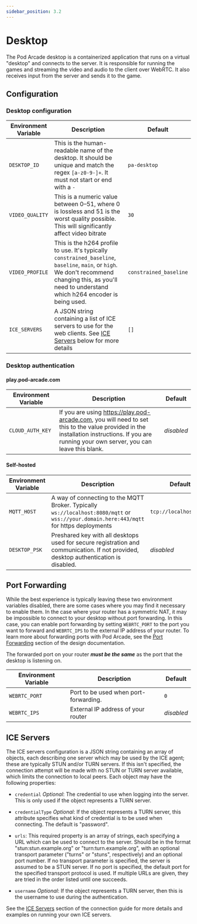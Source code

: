 ```yaml
---
sidebar_position: 3.2
---
```


# Desktop

The Pod Arcade desktop is a containerized application that runs on a virtual "desktop" and connects to the server. It is responsible for running the games and streaming the video and audio to the client over WebRTC. It also receives input from the server and sends it to the game.

## Configuration

### Desktop configuration

| Environment Variable | Description                                                                                                                                                                                             | Default                |
| -------------------- | ------------------------------------------------------------------------------------------------------------------------------------------------------------------------------------------------------- | ---------------------- |
| `DESKTOP_ID`         | This is the human-readable name of the desktop. It should be unique and match the regex `[a-z0-9-]+`. It must not start or end with a `-`                                                               | `pa-desktop`           |
| `VIDEO_QUALITY`      | This is a numeric value between 0–51, where 0 is lossless and 51 is the worst quality possible. This will significantly affect video bitrate                                                            | `30`                   |
| `VIDEO_PROFILE`      | This is the h264 profile to use. It's typically `constrained_baseline`, `baseline`, `main`, or `high`. We don't recommend changing this, as you'll need to understand which h264 encoder is being used. | `constrained_baseline` |
| `ICE_SERVERS`        | A JSON string containing a list of ICE servers to use for the web clients. See [ICE Servers](#ice-servers) below for more details                                                                       | `[]`                   |

### Desktop authentication

#### play.pod-arcade.com
| Environment Variable | Description                                                                                                                                                                                   | Default    |
| -------------------- | --------------------------------------------------------------------------------------------------------------------------------------------------------------------------------------------- | ---------- |
| `CLOUD_AUTH_KEY`     | If you are using https://play.pod-arcade.com, you will need to set this to the value provided in the installation instructions. If you are running your own server, you can leave this blank. | _disabled_ |            |

#### Self-hosted
| Environment Variable | Description                                                                                                                             | Default                |
| -------------------- | --------------------------------------------------------------------------------------------------------------------------------------- | ---------------------- |
| `MQTT_HOST`          | A way of connecting to the MQTT Broker. Typically `ws://localhost:8080/mqtt` or `wss://your.domain.here:443/mqtt` for https deployments | `tcp://localhost:1883` |
| `DESKTOP_PSK`        | Preshared key with all desktops used for secure registration and communication. If not provided, desktop authentication is disabled.    | _disabled_             |

## Port Forwarding

While the best experience is typically leaving these two environment variables disabled, there are some cases where you may find it necessary to enable them. In the case where your router has a symmetric NAT, it may be impossible to connect to your desktop without port forwarding. In this case, you can enable port forwarding by setting `WEBRTC_PORT` to the port you want to forward and `WEBRTC_IPS` to the external IP address of your router. To learn more about forwarding ports with Pod Arcade, see the [Port Forwarding](../../design/peer-to-peer/#port-forwarding) section of the design documentation.

The forwarded port on your router ***must be the same*** as the port that the desktop is listening on.

| Environment Variable | Description                           | Default    |
| -------------------- | ------------------------------------- | ---------- |
| `WEBRTC_PORT`        | Port to be used when port-forwarding. | `0`        |
| `WEBRTC_IPS`         | External IP address of your router    | _disabled_ |

## ICE Servers

The ICE servers configuration is a JSON string containing an array of objects, each describing one server which may be used by the ICE agent; these are typically STUN and/or TURN servers. If this isn't specified, the connection attempt will be made with no STUN or TURN server available, which limits the connection to local peers. Each object may have the following properties:

- `credential` _Optional_: The credential to use when logging into the server. This is only used if the object represents a TURN server.

- `credentialType` _Optional_: If the object represents a TURN server, this attribute specifies what kind of credential is to be used when connecting. The default is "password".

- `urls`: This required property is an array of strings, each specifying a URL which can be used to connect to the server. Should be in the format "stun:stun.example.org" or "turn:turn.example.org", with an optional transport parameter ("turns" or "stuns", respectively) and an optional port number. If no transport parameter is specified, the server is assumed to be a STUN server. If no port is specified, the default port for the specified transport protocol is used. If multiple URLs are given, they are tried in the order listed until one succeeds.

- `username` _Optional_: If the object represents a TURN server, then this is the username to use during the authentication.

See the [ICE Servers](../design/peer-to-peer.md#ice-servers) section of the connection guide for more details and examples on running your own ICE servers.

